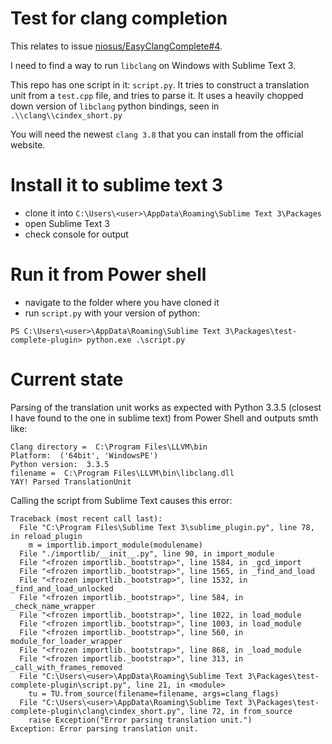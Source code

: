 # Test for clang completion
This relates to issue [niosus/EasyClangComplete#4](https://github.com/niosus/EasyClangComplete/issues/4).

I need to find a way to run `libclang` on Windows with Sublime Text 3.

This repo has one script in it: `script.py`. It tries to construct a translation unit from a `test.cpp` file, and tries to parse it. It uses a heavily chopped down version of `libclang` python bindings, seen in `.\\clang\\cindex_short.py`

You will need the newest `clang 3.8` that you can install from the official website.


# Install it to sublime text 3
- clone it into `C:\Users\<user>\AppData\Roaming\Sublime Text 3\Packages`
- open Sublime Text 3
- check console for output

# Run it from Power shell
- navigate to the folder where you have cloned it
- run `script.py` with your version of python:
```
PS C:\Users\<user>\AppData\Roaming\Sublime Text 3\Packages\test-complete-plugin> python.exe .\script.py
```

# Current state
Parsing of the translation unit works as expected with Python 3.3.5 (closest I have found to the one in sublime text) from Power Shell and outputs smth like:
```
Clang directory =  C:\Program Files\LLVM\bin
Platform:  ('64bit', 'WindowsPE')
Python version:  3.3.5
filename =  C:\Program Files\LLVM\bin\libclang.dll
YAY! Parsed TranslationUnit
```
Calling the script from Sublime Text causes this error:
```
Traceback (most recent call last):
  File "C:\Program Files\Sublime Text 3\sublime_plugin.py", line 78, in reload_plugin
    m = importlib.import_module(modulename)
  File "./importlib/__init__.py", line 90, in import_module
  File "<frozen importlib._bootstrap>", line 1584, in _gcd_import
  File "<frozen importlib._bootstrap>", line 1565, in _find_and_load
  File "<frozen importlib._bootstrap>", line 1532, in _find_and_load_unlocked
  File "<frozen importlib._bootstrap>", line 584, in _check_name_wrapper
  File "<frozen importlib._bootstrap>", line 1022, in load_module
  File "<frozen importlib._bootstrap>", line 1003, in load_module
  File "<frozen importlib._bootstrap>", line 560, in module_for_loader_wrapper
  File "<frozen importlib._bootstrap>", line 868, in _load_module
  File "<frozen importlib._bootstrap>", line 313, in _call_with_frames_removed
  File "C:\Users\<user>\AppData\Roaming\Sublime Text 3\Packages\test-complete-plugin\script.py", line 21, in <module>
    tu = TU.from_source(filename=filename, args=clang_flags)
  File "C:\Users\<user>\AppData\Roaming\Sublime Text 3\Packages\test-complete-plugin\clang\cindex_short.py", line 72, in from_source
    raise Exception("Error parsing translation unit.")
Exception: Error parsing translation unit.
```

